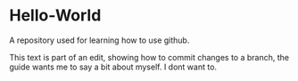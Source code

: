 # Hello-World
A repository used for learning how to use github.

This text is part of an edit, showing how to commit changes to a branch, the guide wants me to say a bit about myself. I dont want to.
